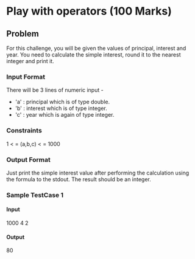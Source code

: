 # Play with operators (100 Marks)

## Problem
For this challenge, you will be given the values of principal, interest and year. You need to calculate the simple interest, round it to the nearest integer and print it. 

### Input Format

There will be 3 lines of numeric input - 

- 'a' : principal which is of type double. 
- 'b' : interest which is of type integer. 
- 'c' : year which is again of type integer. 

### Constraints
1 < = (a,b,c) < = 1000

### Output Format
Just print the simple interest value after performing the calculation using the formula to the stdout. The result should be an integer. 

### Sample TestCase 1
#### Input
1000
4
2
#### Output
80